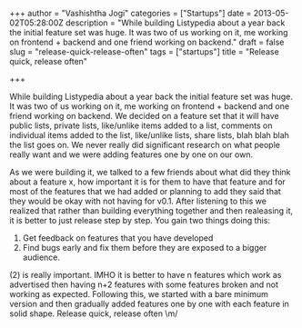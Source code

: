 +++
author = "Vashishtha Jogi"
categories = ["Startups"]
date = 2013-05-02T05:28:00Z
description = "While building Listypedia about a year back the initial feature set was huge. It was two of us working on it, me working on frontend + backend and one friend working on backend."
draft = false
slug = "release-quick-release-often"
tags = ["startups"]
title = "Release quick, release often"

+++

While building Listypedia about a year back the initial feature set was huge. It was two of us working on it, me working on frontend + backend and one friend working on backend. We decided on a feature set that it will have public lists, private lists, like/unlike items added to a list, comments on individual items added to the list, like/unlike lists, share lists, blah blah blah the list goes on. We never really did significant research on what people really want and we were adding features one by one on our own.

As we were building it, we talked to a few friends about what did they think about a feature x, how important it is for them to have that feature and for most of the features that we had added or planning to add they said that they would be okay with not having for v0.1. After listening to this we realized that rather than building everything together and then realeasing it, it is better to just release step by step. You gain two things doing this:
1. Get feedback on features that you have developed
2. Find bugs early and fix them before they are exposed to a bigger audience.

(2) is really important. IMHO it is better to have n features which work as advertised then having n+2 features with some features broken and not working as expected. Following this, we started with a bare minimum version and then gradually added features one by one with each feature in solid shape.
Release quick, release often \m/